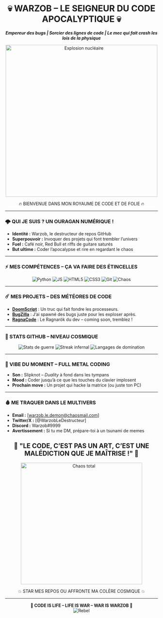 <div align="center">
  <h1>💀 WARZOB – LE SEIGNEUR DU CODE APOCALYPTIQUE 💀</h1>
  <p><strong><em>Empereur des bugs | Sorcier des lignes de code | Le mec qui fait crash les lois de la physique</em></strong></p>
  <img src="https://media.giphy.com/media/26FPy3QZQqGtDcrja/giphy.gif" alt="Explosion nucléaire" width="500"/>
  <p>🔥 BIENVENUE DANS MON ROYAUME DE CODE ET DE FOLIE 🔥</p>
</div>

---

### 🌩️ QUI JE SUIS ? UN OURAGAN NUMÉRIQUE !
- **Identité :** Warzob, le destructeur de repos GitHub  
- **Superpouvoir :** Invoquer des projets qui font trembler l’univers  
- **Fuel :** Café noir, Red Bull et riffs de guitare saturés  
- **But ultime :** Coder l’apocalypse et rire en regardant le chaos  

---

### ⚡ MES COMPÉTENCES – ÇA VA FAIRE DES ÉTINCELLES
<p align="center">
  <img src="https://img.shields.io/badge/Python-FFD43B?style=for-the-badge&logo=python&logoColor=blue&labelColor=black" alt="Python"/> 
  <img src="https://img.shields.io/badge/JavaScript-F7DF1E?style=for-the-badge&logo=javascript&logoColor=black&labelColor=red" alt="JS"/> 
  <img src="https://img.shields.io/badge/HTML5-E34F26?style=for-the-badge&logo=html5&logoColor=white&labelColor=purple" alt="HTML5"/> 
  <img src="https://img.shields.io/badge/CSS3-1572B6?style=for-the-badge&logo=css3&logoColor=white&labelColor=orange" alt="CSS3"/> 
  <img src="https://img.shields.io/badge/Git-F05032?style=for-the-badge&logo=git&logoColor=white&labelColor=darkgreen" alt="Git"/> 
  <img src="https://img.shields.io/badge/Chaos-666666?style=for-the-badge&logo=skull&logoColor=red&labelColor=black" alt="Chaos"/>
</p>

---

### ☄️ MES PROJETS – DES MÉTÉORES DE CODE
- **[DoomScript](#)** : Un truc qui fait fondre les processeurs.  
- **[BugZilla](#)** : J’ai spawné des bugs juste pour les exploser après.  
- **[RagnaCode](#)** : Le Ragnarök du dev – coming soon, tremblez !  

---

### 🌌 STATS GITHUB – NIVEAU COSMIQUE
<div align="center">
  <img src="https://github-readme-stats.vercel.app/api?username=Warzob&show_icons=true&theme=monokai&hide_border=true&bg_color=1a1a1a&title_color=ff00ff&text_color=00ffff&icon_color=ff0000" alt="Stats de guerre"/>
  <img src="https://github-readme-streak-stats.herokuapp.com/?user=Warzob&theme=monokai&hide_border=true&background=1a1a1a&stroke=ff00ff&ring=00ffff&fire=ff0000&currStreakLabel=ff00ff" alt="Streak infernal"/>
  <img src="https://github-readme-stats.vercel.app/api/top-langs/?username=Warzob&layout=compact&theme=monokai&hide_border=true&bg_color=1a1a1a&title_color=ff00ff&text_color=00ffff" alt="Langages de domination"/>
</div>

---

### 🎸 VIBE DU MOMENT – FULL METAL CODING
- **Son :** Slipknot – *Duality* à fond dans les tympans  
- **Mood :** Coder jusqu’à ce que les touches du clavier implosent  
- **Prochain move :** Un projet qui hacke la matrice (ou juste ton PC)  

---

### 🩸 ME TRAQUER DANS LE MULTIVERS
- **Email :** [warzob.le.demon@chaosmail.com]  
- **Twitter/X :** [@WarzobLeDestructeur]  
- **Discord :** Warzob#9999  
- **Avertissement :** Si tu me DM, prépare-toi à un tsunami de memes  

<div align="center">
  <h2>🖤 "LE CODE, C’EST PAS UN ART, C’EST UNE MALÉDICTION QUE JE MAÎTRISE !" 🖤</h2>
  <img src="https://media.giphy.com/media/l0HlPuurz4raxuLyM/giphy.gif" alt="Chaos total" width="400"/>
  <p>💥 STAR MES REPOS OU AFFRONTE MA COLÈRE COSMIQUE 💥</p>
</div>

---

<p align="center">
  <strong>👾 CODE IS LIFE – LIFE IS WAR – WAR IS WARZOB 👾</strong><br>
  <img src="https://img.shields.io/badge/FUCK%20THE%20SYSTEM-FF0000?style=for-the-badge&logo=rebel&logoColor=white" alt="Rebel"/>
</p>
